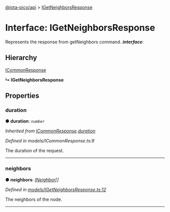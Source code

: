 [@iota-pico/api](../README.md) > [IGetNeighborsResponse](../interfaces/igetneighborsresponse.md)



# Interface: IGetNeighborsResponse


Represents the response from getNeighbors command.
*__interface__*: 


## Hierarchy


 [ICommonResponse](icommonresponse.md)

**↳ IGetNeighborsResponse**








## Properties
<a id="duration"></a>

###  duration

**●  duration**:  *`number`* 

*Inherited from [ICommonResponse](icommonresponse.md).[duration](icommonresponse.md#duration)*

*Defined in models/ICommonResponse.ts:9*



The duration of the request.




___

<a id="neighbors"></a>

###  neighbors

**●  neighbors**:  *[INeighbor](ineighbor.md)[]* 

*Defined in [models/IGetNeighborsResponse.ts:12](https://github.com/iotaeco/iota-pico-api/blob/1def555/src/models/IGetNeighborsResponse.ts#L12)*



The neighbors of the node.




___


